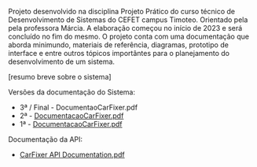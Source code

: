 Projeto desenvolvido na disciplina Projeto Prático do curso técnico de Desenvolvimento de Sistemas do CEFET campus Timoteo. Orientado pela pela professora Márcia.
A elaboração começou no início de 2023 e será concluído no fim do mesmo. O projeto conta com uma documentação que aborda minimundo, materiais de referência, diagramas, prototipo de interface e entre outros tópicos importântes para o planejamento do desenvolvimento de um sistema.

[resumo breve sobre o sistema]

Versões da documentação do Sistema:
- 3ª / Final - DocumentaoCarFixer.pdf
- 2ª - [DocumentacaoCarFixer.pdf](https://github.com/guigann/CarFixer/files/13216341/Documentao_CarFixer.pdf)
- 1ª - [DocumentacaoCarFixer.pdf](https://github.com/guigann/CarFixer/files/13216331/DocumentacaoPPCarFixer.1.pdf)



Documentação da API:
- [CarFixer API Documentation.pdf](https://github.com/guigann/CarFixer/files/12089691/CarFixer.API.Documentation.pdf)
